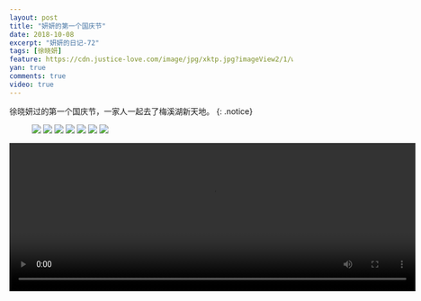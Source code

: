 ```yaml
---
layout: post
title: "妍妍的第一个国庆节"
date: 2018-10-08
excerpt: "妍妍的日记-72"
tags: [徐晓妍]
feature: https://cdn.justice-love.com/image/jpg/xktp.jpg?imageView2/1/w/1200/h/500
yan: true
comments: true
video: true
---
```

徐晓妍过的第一个国庆节，一家人一起去了梅溪湖新天地。
{: .notice}
<figure>
    <img src="{{ site.staticUrl }}/yanyan/image/guoqing1.jpg?imageMogr2/auto-orient" />
    <img src="{{ site.staticUrl }}/yanyan/image/guoqing3.jpg?imageMogr2/auto-orient" />
    <img src="{{ site.staticUrl }}/yanyan/image/guoqing4.jpg?imageMogr2/auto-orient" />
    <img src="{{ site.staticUrl }}/yanyan/image/guoqing9.jpeg?imageMogr2/auto-orient" />
    <img src="{{ site.staticUrl }}/yanyan/image/guoqing5.jpg?imageMogr2/auto-orient" />
    <img src="{{ site.staticUrl }}/yanyan/image/guoqing6.jpg?imageMogr2/auto-orient" />
    <img src="{{ site.staticUrl }}/yanyan/image/guoqing2.jpg?imageMogr2/auto-orient" />
</figure>
<video id="my-video" class="video-js vjs-16-9 clipboard" controls preload="auto" width="722" height="264" data-setup="{}">
    <source src="{{ site.staticUrl }}/yanyan/video/guoqing8.mp4" type='video/mp4'>
    <p class="vjs-no-js">
      To view this video please enable JavaScript, and consider upgrading to a web browser that
      <a href="http://videojs.com/html5-video-support/" target="_blank">supports HTML5 video</a>
    </p>
</video>
